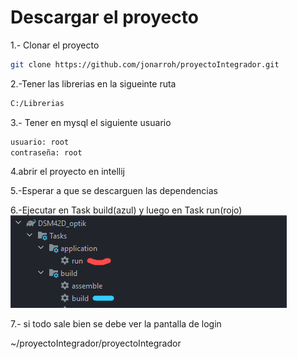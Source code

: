 # Descargar el proyecto

1.- Clonar el proyecto

```bash
git clone https://github.com/jonarroh/proyectoIntegrador.git
```

2.-Tener las librerias en la sigueinte ruta

```bash
C:/Librerias
```

3.- Tener en mysql el siguiente usuario

```bash
usuario: root
contraseña: root
```

4.abrir el proyecto en intellij

5.-Esperar a que se descarguen las dependencias

6.-Ejecutar en Task build(azul) y luego en Task run(rojo)
![task](./md/task.jpg)

7.- si todo sale bien se debe ver la pantalla de login

~/proyectoIntegrador/proyectoIntegrador